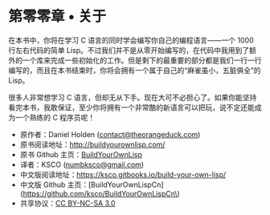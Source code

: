 # 第零零章 • 关于

在本书中，你将在学习 C 语言的同时学会编写你自己的编程语言——一个 1000 行左右代码的简单 Lisp。不过我们并不是从零开始编写的，在代码中我用到了额外的一个库来完成一些初始化的工作。但是剩下的最重要的部分都是我们一行一行编写的，而且在本书结束时，你将会拥有一个属于自己的“麻雀虽小，五脏俱全”的 Lisp。

很多人非常想学习 C 语言，但却无从下手。现在大可不必担心了。如果你能坚持看完本书，我敢保证，至少你将拥有一个非常酷的新语言可以把玩，说不定还能成为一个熟练的 C 程序员呢！

- 原作者：Daniel Holden (contact@theorangeduck.com)
- 原书阅读地址：http://buildyourownlisp.com/
- 原书 Github 主页：[BuildYourOwnLisp](https://github.com/orangeduck/BuildYourOwnLisp)
- 译者：KSCO (numbksco@gmail.com)
- 中文版阅读地址：https://ksco.gitbooks.io/build-your-own-lisp/
- 中文版 Github 主页：[BuildYourOwnLispCn](https://github.com/ksco/BuildYourOwnLispCn\)
- 共享协议：[CC BY-NC-SA 3.0](http://creativecommons.org/licenses/by-nc-sa/3.0/)

